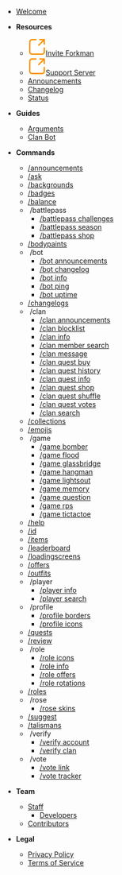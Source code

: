 - [Welcome](home.md)

- **Resources**
  - [<img src="_media/external.svg" draggable="false">Invite Forkman](https://discord.com/oauth2/authorize?client_id=1037396167123816499)
  - [<img src="_media/external.svg" draggable="false">Support Server](https://discord.gg/DEEZY5cwpy)
  - [Announcements](ANNOUNCEMENTS.md)
  - [Changelog](CHANGELOG.md)
  - [Status](STATUS.md)

- **Guides**
  - [Arguments](guides/arguments.md)
  - [Clan Bot](guides/clanbot.md)

- **Commands**
  - [/announcements](commands/announcements.md)
  - [/ask](commands/ask.md)
  - [/backgrounds](commands/backgrounds.md)
  - [/badges](commands/badges.md)
  - [/balance](commands/balance.md)
  - &nbsp;/battlepass
    - [/battlepass challenges](commands/battlepass/challenges.md)
    - [/battlepass season](commands/battlepass/season.md)
    - [/battlepass shop](commands/battlepass/shop.md)
  - [/bodypaints](commands/bodypaints.md)
  - &nbsp;/bot
    - [/bot announcements](commands/bot/announcements.md)
    - [/bot changelog](commands/bot/changelog.md)
    - [/bot info](commands/bot/info.md)
    - [/bot ping](commands/bot/ping.md)
    - [/bot uptime](commands/bot/uptime.md)
  - [/changelogs](commands/changelogs.md)
  - &nbsp;/clan
    - [/clan announcements](commands/clan/announcements.md)
    - [/clan blocklist](commands/clan/blocklist.md)
    - [/clan info](commands/clan/info.md)
    - [/clan member search](commands/clan/member/search.md)
    - [/clan message](commands/clan/message.md)
    - [/clan quest buy](commands/clan/quest/buy.md)
    - [/clan quest history](commands/clan/quest/history.md)
    - [/clan quest info](commands/clan/quest/info.md)
    - [/clan quest shop](commands/clan/quest/shop.md)
    - [/clan quest shuffle](commands/clan/quest/shuffle.md)
    - [/clan quest votes](commands/clan/quest/votes.md)
    - [/clan search](commands/clan/search.md)
  - [/collections](commands/collections.md)
  - [/emojis](commands/emojis.md)
  - &nbsp;/game
    - [/game bomber](commands/game/bomber.md)
    - [/game flood](commands/game/flood.md)
    - [/game glassbridge](commands/game/glassbridge.md)
    - [/game hangman](commands/game/hangman.md)
    - [/game lightsout](commands/game/lightsout.md)
    - [/game memory](commands/game/memory.md)
    - [/game question](commands/game/question.md)
    - [/game rps](commands/game/rps.md)
    - [/game tictactoe](commands/game/tictactoe.md)
  - [/help](commands/help.md)
  - [/id](commands/id.md)
  - [/items](commands/items.md)
  - [/leaderboard](commands/leaderboard.md)
  - [/loadingscreens](commands/loadingscreens.md)
  - [/offers](commands/offers.md)
  - [/outfits](commands/outfits.md)
  - &nbsp;/player
    - [/player info](commands/player/info.md)
    - [/player search](commands/player/search.md)
  - &nbsp;/profile
    - [/profile borders](commands/profile/borders.md)
    - [/profile icons](commands/profile/icons.md)
  - [/quests](commands/quests.md)
  - [/review](commands/review.md)
  - &nbsp;/role
    - [/role icons](commands/role/icons.md)
    - [/role info](commands/role/info.md)
    - [/role offers](commands/role/offers.md)
    - [/role rotations](commands/role/rotations.md)
  - [/roles](commands/roles.md)
  - &nbsp;/rose
    - [/rose skins](commands/rose/skins.md)
  - [/suggest](commands/suggest.md)
  - [/talismans](commands/talismans.md)
  - &nbsp;/verify
    - [/verify account](commands/verify/account.md)
    - [/verify clan](commands/verify/clan.md)
  - &nbsp;/vote
    - [/vote link](commands/vote/link.md)
    - [/vote tracker](commands/vote/tracker.md)

- **Team**
  - [Staff](team/staff/introduction.md)
    - [Developers](team/staff/developers.md)
  - [Contributors](team/contributors.md)

- **Legal**
  - [Privacy Policy](legal/privacy.md)
  - [Terms of Service](legal/terms.md)
